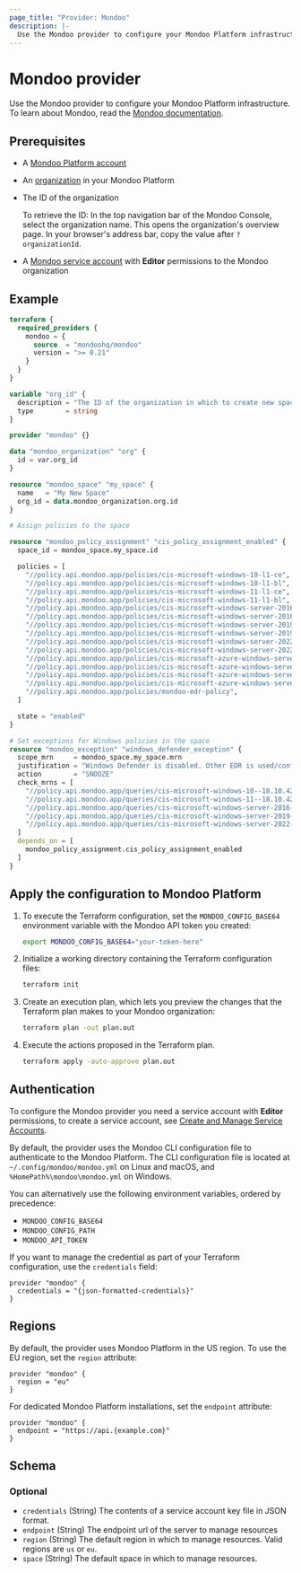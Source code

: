 ```yaml
---
page_title: "Provider: Mondoo"
description: |-
  Use the Mondoo provider to configure your Mondoo Platform infrastructure.
---
```


# Mondoo provider

Use the Mondoo provider to configure your Mondoo Platform infrastructure. To learn about Mondoo, read the [Mondoo documentation](https://mondoo.com/docs/platform/home/).

## Prerequisites

- A [Mondoo Platform account](https://mondoo.com/docs/platform/start/plat-start-acct/)

- An [organization](https://mondoo.com/docs/platform/start/organize/overview/) in your Mondoo Platform

- The ID of the organization

   To retrieve the ID: In the top navigation bar of the Mondoo Console, select the organization name. This opens the organization's overview page. In your browser's address bar, copy the value after `?organizationId`.

- A [Mondoo service account](https://mondoo.com/docs/platform/maintain/access/service_accounts/#generate-a-service-account-for-access-to-all-spaces-in-an-organization) with **Editor** permissions to the Mondoo organization

## Example

```terraform
terraform {
  required_providers {
    mondoo = {
      source  = "mondoohq/mondoo"
      version = ">= 0.21"
    }
  }
}

variable "org_id" {
  description = "The ID of the organization in which to create new spaces"
  type        = string
}

provider "mondoo" {}

data "mondoo_organization" "org" {
  id = var.org_id
}

resource "mondoo_space" "my_space" {
  name   = "My New Space"
  org_id = data.mondoo_organization.org.id
}

# Assign policies to the space

resource "mondoo_policy_assignment" "cis_policy_assignment_enabled" {
  space_id = mondoo_space.my_space.id

  policies = [
    "//policy.api.mondoo.app/policies/cis-microsoft-windows-10-l1-ce",
    "//policy.api.mondoo.app/policies/cis-microsoft-windows-10-l1-bl",
    "//policy.api.mondoo.app/policies/cis-microsoft-windows-11-l1-ce",
    "//policy.api.mondoo.app/policies/cis-microsoft-windows-11-l1-bl",
    "//policy.api.mondoo.app/policies/cis-microsoft-windows-server-2016-dc-level-1",
    "//policy.api.mondoo.app/policies/cis-microsoft-windows-server-2016-ms-level-1",
    "//policy.api.mondoo.app/policies/cis-microsoft-windows-server-2019-dc-level-1",
    "//policy.api.mondoo.app/policies/cis-microsoft-windows-server-2019-ms-level-1",
    "//policy.api.mondoo.app/policies/cis-microsoft-windows-server-2022-dc-level-1",
    "//policy.api.mondoo.app/policies/cis-microsoft-windows-server-2022-ms-level-1",
    "//policy.api.mondoo.app/policies/cis-microsoft-azure-windows-server-2019-dc-level-1",
    "//policy.api.mondoo.app/policies/cis-microsoft-azure-windows-server-2019-ms-level-1",
    "//policy.api.mondoo.app/policies/cis-microsoft-azure-windows-server-2022-dc-level-1",
    "//policy.api.mondoo.app/policies/cis-microsoft-azure-windows-server-2022-ms-level-1",
    "//policy.api.mondoo.app/policies/mondoo-edr-policy",
  ]

  state = "enabled"
}

# Set exceptions for Windows policies in the space
resource "mondoo_exception" "windows_defender_exception" {
  scope_mrn     = mondoo_space.my_space.mrn
  justification = "Windows Defender is disabled. Other EDR is used/configured instead."
  action        = "SNOOZE"
  check_mrns = [
    "//policy.api.mondoo.app/queries/cis-microsoft-windows-10--18.10.42.5.1",
    "//policy.api.mondoo.app/queries/cis-microsoft-windows-11--18.10.42.5.1",
    "//policy.api.mondoo.app/queries/cis-microsoft-windows-server-2016--18.10.42.5.1",
    "//policy.api.mondoo.app/queries/cis-microsoft-windows-server-2019--18.10.42.5.1",
    "//policy.api.mondoo.app/queries/cis-microsoft-windows-server-2022--18.10.42.5.1",
  ]
  depends_on = [
    mondoo_policy_assignment.cis_policy_assignment_enabled
  ]
}
```

## Apply the configuration to Mondoo Platform

1. To execute the Terraform configuration, set the `MONDOO_CONFIG_BASE64` environment variable with the Mondoo API token you created:

   ```bash
   export MONDOO_CONFIG_BASE64="your-token-here"
   ```

2. Initialize a working directory containing the Terraform configuration files:

   ```bash
   terraform init
   ```

3. Create an execution plan, which lets you preview the changes that the Terraform plan makes to your Mondoo organization:

   ```bash
   terraform plan -out plan.out
   ```

4. Execute the actions proposed in the Terraform plan.

   ```bash
   terraform apply -auto-approve plan.out
   ```

## Authentication

To configure the Mondoo provider you need a service account with **Editor** permissions, to create a service
account, see [Create and Manage Service Accounts](https://mondoo.com/docs/platform/maintain/access/service_accounts/).

By default, the provider uses the Mondoo CLI configuration file to authenticate to the Mondoo Platform. The CLI
configuration file is located at `~/.config/mondoo/mondoo.yml` on Linux and macOS, and `%HomePath%\mondoo\mondoo.yml`
on Windows.

You can alternatively use the following environment variables, ordered by precedence:

* `MONDOO_CONFIG_BASE64`
* `MONDOO_CONFIG_PATH`
* `MONDOO_API_TOKEN`

If you want to manage the credential as part of your Terraform configuration, use the `credentials` field:

```hcl
provider "mondoo" {
  credentials = "{json-formatted-credentials}"
}
```

## Regions

By default, the provider uses Mondoo Platform in the US region. To use the EU region, set the `region`
attribute:

```hcl
provider "mondoo" {
  region = "eu"
}
```

For dedicated Mondoo Platform installations, set the `endpoint` attribute:

```hcl
provider "mondoo" {
  endpoint = "https://api.{example.com}"
}
```

<!-- schema generated by tfplugindocs -->
## Schema

### Optional

- `credentials` (String) The contents of a service account key file in JSON format.
- `endpoint` (String) The endpoint url of the server to manage resources
- `region` (String) The default region in which to manage resources. Valid regions are `us` or `eu`.
- `space` (String) The default space in which to manage resources.
